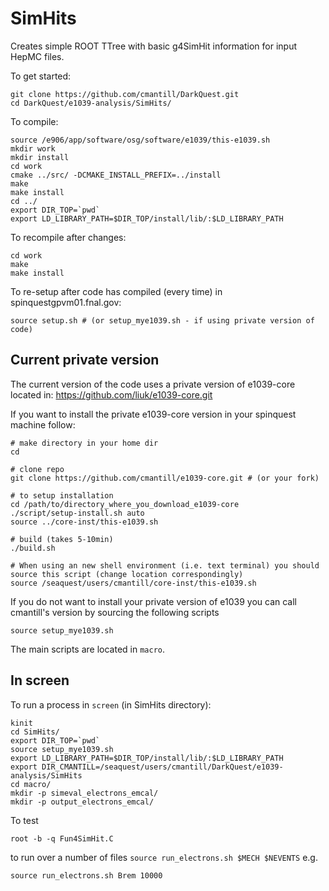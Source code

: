 # SimHits
Creates simple ROOT TTree with basic g4SimHit information for input HepMC files.

To get started:
```
git clone https://github.com/cmantill/DarkQuest.git
cd DarkQuest/e1039-analysis/SimHits/
```

To compile:
```
source /e906/app/software/osg/software/e1039/this-e1039.sh
mkdir work
mkdir install
cd work
cmake ../src/ -DCMAKE_INSTALL_PREFIX=../install
make
make install
cd ../
export DIR_TOP=`pwd`
export LD_LIBRARY_PATH=$DIR_TOP/install/lib/:$LD_LIBRARY_PATH
```

To recompile after changes:
```
cd work
make
make install
```

To re-setup after code has compiled (every time) in spinquestgpvm01.fnal.gov:
```
source setup.sh # (or setup_mye1039.sh - if using private version of code)
```

## Current private version 
The current version of the code uses a private version of e1039-core located in: https://github.com/liuk/e1039-core.git

If you want to install the private e1039-core version in your spinquest machine follow:
```
# make directory in your home dir
cd 

# clone repo                                                                                                                                                                      
git clone https://github.com/cmantill/e1039-core.git # (or your fork)

# to setup installation
cd /path/to/directory_where_you_download_e1039-core
./script/setup-install.sh auto
source ../core-inst/this-e1039.sh

# build (takes 5-10min)
./build.sh

# When using an new shell environment (i.e. text terminal) you should source this script (change location correspondingly)
source /seaquest/users/cmantill/core-inst/this-e1039.sh
```

If you do not want to install your private version of e1039 you can call cmantill's version by sourcing the following scripts
```
source setup_mye1039.sh
```

The main scripts are located in `macro`.

## In screen
To run a process in `screen` (in SimHits directory): 
```
kinit
cd SimHits/
export DIR_TOP=`pwd`
source setup_mye1039.sh
export LD_LIBRARY_PATH=$DIR_TOP/install/lib/:$LD_LIBRARY_PATH
export DIR_CMANTILL=/seaquest/users/cmantill/DarkQuest/e1039-analysis/SimHits
cd macro/
mkdir -p simeval_electrons_emcal/
mkdir -p output_electrons_emcal/
```

To test
```
root -b -q Fun4SimHit.C 
```

to run over a number of files `source run_electrons.sh $MECH $NEVENTS` e.g.
```
source run_electrons.sh Brem 10000
```